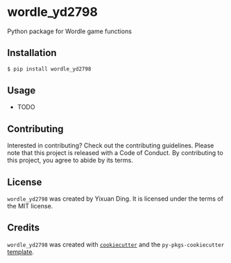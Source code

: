 # wordle_yd2798

Python package for Wordle game functions

## Installation

```bash
$ pip install wordle_yd2798
```

## Usage

- TODO

## Contributing

Interested in contributing? Check out the contributing guidelines. Please note that this project is released with a Code of Conduct. By contributing to this project, you agree to abide by its terms.

## License

`wordle_yd2798` was created by Yixuan Ding. It is licensed under the terms of the MIT license.

## Credits

`wordle_yd2798` was created with [`cookiecutter`](https://cookiecutter.readthedocs.io/en/latest/) and the `py-pkgs-cookiecutter` [template](https://github.com/py-pkgs/py-pkgs-cookiecutter).
